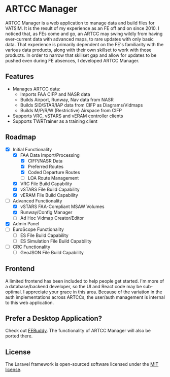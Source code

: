 # ARTCC Manager

ARTCC Manager is a web application to manage data and build files for VATSIM.
It is the result of my experience as an FE off and on since 2010.
I noticed that, as FEs come and go, an ARTCC may swing wildly from having
ever-current data with advanced maps, to rare updates with only basic data.
That experience is primarily dependent on the FE's familiarity with the various
data products, along with their own skillset to work with those products.
In order to narrow that skillset gap and allow for updates to be pushed even
during FE absences, I developed ARTCC Manager.

## Features

-   Manages ARTCC data:
    -   Imports FAA CIFP and NASR data
    -   Builds Airport, Runway, Nav data from NASR
    -   Builds SID/STAR/IAP data from CIFP as Diagrams/Vidmaps
    -   Builds M/P/R/W (Restrictive) Airspace from CIFP
-   Supports VRC, vSTARS and vERAM controller clients
-   Supports TWRTrainer as a training client

## Roadmap

-   [x] Initial Functionality
    -   [x] FAA Data Import/Processing
        -   [x] CIFP/NASR Data
        -   [x] Preferred Routes
        -   [x] Coded Departure Routes
        -   [ ] LOA Route Management
    -   [x] VRC File Build Capability
    -   [x] vSTARS File Build Capability
    -   [x] vERAM File Build Capability
-   [ ] Advanced Functionality
    -   [x] vSTARS FAA-Compliant MSAW Volumes
    -   [x] Runway/Config Manager
    -   [ ] Ad Hoc Vidmap Creator/Editor
-   [x] Admin Panel
-   [ ] EuroScope Functionality
    -   [ ] ES File Build Capability
    -   [ ] ES Simulation File Build Capability
-   [ ] CRC Functionality
    -   [ ] GeoJSON File Build Capability

## Frontend

A limited frontend has been included to help people get started.
I'm more of a database/backend developer, so the UI and React code may be
sub-optimal. I appreciate your grace in this area.
Because of the variation in the auth implementations across ARTCCs,
the user/auth management is internal to this web application.

## Prefer a Desktop Application?

Check out [FEBuddy](https://github.com/Nikolai558/FE-BUDDY).
The functionality of ARTCC Manager will also be ported there.

## License

The Laravel framework is open-sourced software licensed under the [MIT license](https://opensource.org/licenses/MIT).
